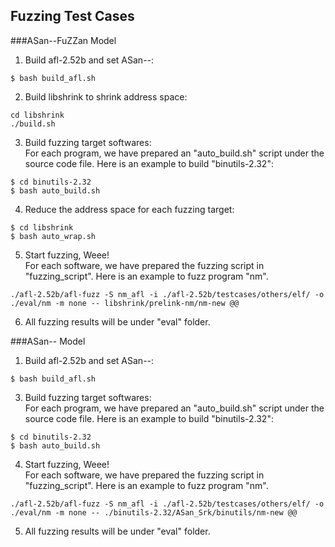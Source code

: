 ## Fuzzing Test Cases

###ASan--FuZZan Model
1. Build afl-2.52b and set ASan--:
```
$ bash build_afl.sh
```
2. Build libshrink to shrink address space:
```
cd libshrink
./build.sh
```
3. Build fuzzing target softwares:\
For each program, we have prepared an "auto_build.sh" script under the source code file. Here is an example to build "binutils-2.32":
```
$ cd binutils-2.32
$ bash auto_build.sh
```
4. Reduce the address space for each fuzzing target:
```
$ cd libshrink
$ bash auto_wrap.sh
```
5. Start fuzzing, Weee!\
For each software, we have prepared the fuzzing script in "fuzzing_script". Here is an example to fuzz program "nm".
```
./afl-2.52b/afl-fuzz -S nm_afl -i ./afl-2.52b/testcases/others/elf/ -o ./eval/nm -m none -- libshrink/prelink-nm/nm-new @@
```
6. All fuzzing results will be under "eval" folder.

###ASan-- Model
1. Build afl-2.52b and set ASan--:
```
$ bash build_afl.sh
```
3. Build fuzzing target softwares:\
For each program, we have prepared an "auto_build.sh" script under the source code file. Here is an example to build "binutils-2.32":
```
$ cd binutils-2.32
$ bash auto_build.sh
```
4. Start fuzzing, Weee!\
For each software, we have prepared the fuzzing script in "fuzzing_script". Here is an example to fuzz program "nm".
```
./afl-2.52b/afl-fuzz -S nm_afl -i ./afl-2.52b/testcases/others/elf/ -o ./eval/nm -m none -- ./binutils-2.32/ASan_Srk/binutils/nm-new @@
```
5. All fuzzing results will be under "eval" folder.
